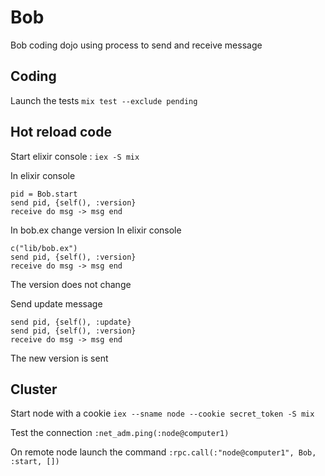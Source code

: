 # Bob

Bob coding dojo using process to send and receive message

## Coding

Launch the tests `mix test --exclude pending`

## Hot reload code

Start elixir console : `iex -S mix`

In elixir console

    pid = Bob.start
    send pid, {self(), :version}
    receive do msg -> msg end

In bob.ex change version
In elixir console

    c("lib/bob.ex")
    send pid, {self(), :version}
    receive do msg -> msg end

The version does not change

Send update message

    send pid, {self(), :update}
    send pid, {self(), :version}
    receive do msg -> msg end

The new version is sent

## Cluster

Start node with a cookie `iex --sname node --cookie secret_token -S mix`

Test the connection `:net_adm.ping(:node@computer1)`

On remote node launch the command `:rpc.call(:"node@computer1", Bob, :start, [])`
